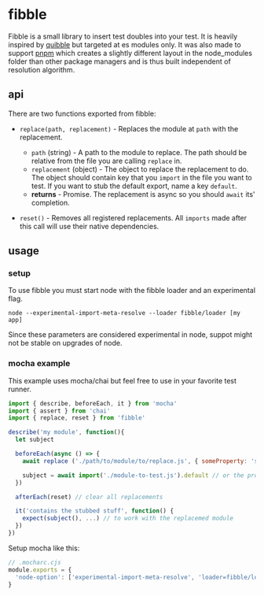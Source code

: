# fibble

Fibble is a small library to insert test doubles into your test. It is heavily
inspired by [quibble](https://github.com/testdouble/quibble) but targeted at es
modules only. It was also made to support [pnpm](https://pnpm.io/) which
creates a slightly different layout in the node_modules folder than other
package managers and is thus built independent of resolution algorithm.

## api

There are two functions exported from fibble:

- `replace(path, replacement)` - Replaces the module at `path` with the replacement.

  - `path` (string) - A path to the module to replace. The path should be relative from the file you are calling `replace` in.
  - `replacement` (object) - The object to replace the replacement to do. The
    object should contain key that you `import` in the file you want to test.
    If you want to stub the default export, name a key `default`.
  - **returns** - Promise. The replacement is async so you should `await` its' completion.

- `reset()` - Removes all registered replacements. All `imports` made after this call will use their native dependencies.

## usage

### setup

To use fibble you must start node with the fibble loader and an experimental flag.

`node --experimental-import-meta-resolve --loader fibble/loader [my app]`

Since these parameters are considered experimental in node, suppot might not be
stable on upgrades of node.

### mocha example

This example uses mocha/chai but feel free to use in your favorite test runner.

```javascript
import { describe, beforeEach, it } from 'mocha'
import { assert } from 'chai'
import { replace, reset } from 'fibble'

describe('my module', function(){
  let subject

  beforeEach(async () => {
    await replace ('./path/to/module/to/replace.js', { someProperty: 'some replacement value' })

    subject = await import('./module-to-test.js').default // or the property you want to test
  })

  afterEach(reset) // clear all replacements

  it('contains the stubbed stuff', function() {
    expect(subject(), ...) // to work with the replacemed module
  })
})
```

Setup mocha like this:

```javascript
// .mocharc.cjs
module.exports = {
  'node-option': ['experimental-import-meta-resolve', 'loader=fibble/loader'],
}
```
